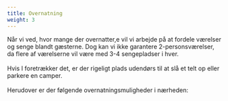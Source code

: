 ```yaml
---
title: Overnatning
weight: 3
---
```


Når vi ved, hvor mange der overnatter,e vil vi arbejde på at fordele værelser og senge blandt gæsterne. Dog kan vi ikke garantere 2-personsværelser, da flere af værelserne vil være med 3-4 sengepladser i hver.\
\
Hvis I foretrækker det, er der rigeligt plads udendørs til at slå et telt op eller parkere en camper.\
\
Herudover er der følgende overnatningsmuligheder i nærheden:
